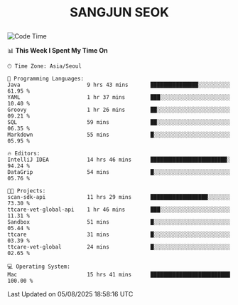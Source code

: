 <h1>
 <p align="center">
   SANGJUN SEOK
 </p>
</h1>

<!--START_SECTION:waka-->
![Code Time](http://img.shields.io/badge/Code%20Time-4%2C558%20hrs%2021%20mins-blue)

📊 **This Week I Spent My Time On** 

```text
🕑︎ Time Zone: Asia/Seoul

💬 Programming Languages: 
Java                     9 hrs 43 mins       ███████████████░░░░░░░░░░   61.95 % 
YAML                     1 hr 37 mins        ███░░░░░░░░░░░░░░░░░░░░░░   10.40 % 
Groovy                   1 hr 26 mins        ██░░░░░░░░░░░░░░░░░░░░░░░   09.21 % 
SQL                      59 mins             ██░░░░░░░░░░░░░░░░░░░░░░░   06.35 % 
Markdown                 55 mins             █░░░░░░░░░░░░░░░░░░░░░░░░   05.95 % 

🔥 Editors: 
IntelliJ IDEA            14 hrs 46 mins      ████████████████████████░   94.24 % 
DataGrip                 54 mins             █░░░░░░░░░░░░░░░░░░░░░░░░   05.76 % 

🐱‍💻 Projects: 
scan-sdk-api             11 hrs 29 mins      ██████████████████░░░░░░░   73.30 % 
ttcare-vet-global-api    1 hr 46 mins        ███░░░░░░░░░░░░░░░░░░░░░░   11.31 % 
Sandbox                  51 mins             █░░░░░░░░░░░░░░░░░░░░░░░░   05.44 % 
ttcare                   31 mins             █░░░░░░░░░░░░░░░░░░░░░░░░   03.39 % 
ttcare-vet-global        24 mins             █░░░░░░░░░░░░░░░░░░░░░░░░   02.65 % 

💻 Operating System: 
Mac                      15 hrs 41 mins      █████████████████████████   100.00 % 
```


 Last Updated on 05/08/2025 18:58:16 UTC
<!--END_SECTION:waka-->
